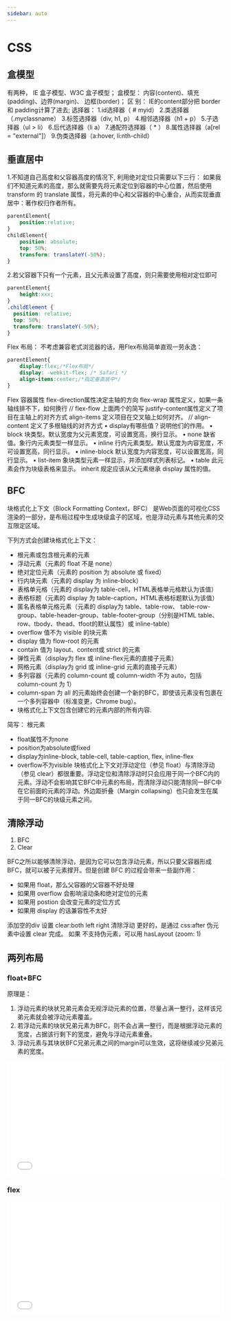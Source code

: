 ```yaml
---
sidebar: auto
---
```


# CSS 

## 盒模型
有两种， IE 盒子模型、W3C 盒子模型；
盒模型： 内容(content)、填充(padding)、边界(margin)、 边框(border)；
区  别： IE的content部分把 border 和 padding计算了进去;
选择器：
	1.id选择器（ # myid）
	2.类选择器（.myclassname）
	3.标签选择器（div, h1, p）
	4.相邻选择器（h1 + p）
	5.子选择器（ul > li）
	6.后代选择器（li a）
	7.通配符选择器（ * ）
	8.属性选择器（a[rel = "external"]）
	9.伪类选择器（a:hover, li:nth-child）

## 垂直居中
1.不知道自己高度和父容器高度的情况下, 利用绝对定位只需要以下三行：
如果我们不知道元素的高度，那么就需要先将元素定位到容器的中心位置，然后使用 transform 的 translate 属性，将元素的中心和父容器的中心重合，从而实现垂直居中：著作权归作者所有。
```css
parentElement{
    position:relative;
}
childElement{
    position: absolute;
    top: 50%;
    transform: translateY(-50%);
}
```

2.若父容器下只有一个元素，且父元素设置了高度，则只需要使用相对定位即可

```css
parentElement{
    height:xxx;
}
.childElement {
  position: relative;
  top: 50%;
  transform: translateY(-50%);
}
```

Flex 布局：
不考虑兼容老式浏览器的话，用Flex布局简单直观一劳永逸：

```css
parentElement{
    display:flex;/*Flex布局*/
    display: -webkit-flex; /* Safari */
    align-items:center;/*指定垂直居中*/
}
```

Flex 容器属性
flex-direction属性决定主轴的方向
flex-wrap 属性定义，如果一条轴线排不下，如何换行
// flex-flow 上面两个的简写
justify-content属性定义了项目在主轴上的对齐方式
align-items 定义项目在交叉轴上如何对齐。
// align-content 定义了多根轴线的对齐方式
	•	display有哪些值？说明他们的作用。
	•	  block       	块类型。默认宽度为父元素宽度，可设置宽高，换行显示。
	•	  none        	缺省值。象行内元素类型一样显示。
	•	  inline      	行内元素类型。默认宽度为内容宽度，不可设置宽高，同行显示。
	•	  inline-block  默认宽度为内容宽度，可以设置宽高，同行显示。
	•	  list-item   	象块类型元素一样显示，并添加样式列表标记。
	•	  table       	此元素会作为块级表格来显示。
  inherit     	规定应该从父元素继承 display 属性的值。

## BFC 
块格式化上下文（Block Formatting Context，BFC） 是Web页面的可视化CSS渲染的一部分，是布局过程中生成块级盒子的区域，也是浮动元素与其他元素的交互限定区域。

下列方式会创建块格式化上下文：

* 根元素或包含根元素的元素
* 浮动元素（元素的 float 不是 none）
* 绝对定位元素（元素的 position 为 absolute 或 fixed）
* 行内块元素（元素的 display 为 inline-block）
* 表格单元格（元素的 display为 table-cell，HTML表格单元格默认为该值）
* 表格标题（元素的 display 为 table-caption，HTML表格标题默认为该值）
* 匿名表格单元格元素（元素的 display为 table、table-row、 table-row-group、table-header-group、table-footer-group（分别是HTML table、row、tbody、thead、tfoot的默认属性）或 inline-table）
* overflow 值不为 visible 的块元素
* display 值为 flow-root 的元素
* contain 值为 layout、content或 strict 的元素
* 弹性元素（display为 flex 或 inline-flex元素的直接子元素）
* 网格元素（display为 grid 或 inline-grid 元素的直接子元素）
* 多列容器（元素的 column-count 或 column-width 不为 auto，包括 column-count 为 1）
* column-span 为 all 的元素始终会创建一个新的BFC，即使该元素没有包裹在一个多列容器中（标准变更，Chrome bug）。
* 块格式化上下文包含创建它的元素内部的所有内容.

简写：
根元素
* float属性不为none
* position为absolute或fixed
* display为inline-block, table-cell, table-caption, flex, inline-flex
* overflow不为visible
块格式化上下文对浮动定位（参见 float）与清除浮动（参见 clear）都很重要。浮动定位和清除浮动时只会应用于同一个BFC内的元素。浮动不会影响其它BFC中元素的布局，而清除浮动只能清除同一BFC中在它前面的元素的浮动。外边距折叠（Margin collapsing）也只会发生在属于同一BFC的块级元素之间。

## 清除浮动

1. BFC
2. Clear

BFC之所以能够清除浮动，是因为它可以包含浮动元素，所以只要父容器形成BFC，就可以被子元素撑开。但是创建 BFC 的过程会带来一些副作用：
* 如果用 float，那么父容器的父容器不好处理
* 如果用 overflow 会影响滚动条和绝对定位的元素
* 如果用 postion 会改变元素的定位方式
* 如果用 display 的话兼容性不太好

添加空的div 设置 clear:both left right 清除浮动
更好的，是通过 css:after 伪元素中设置 clear 完成。
如果 不支持伪元素，可以用 hasLayout (zoom: 1)

## 两列布局

### float+BFC

原理是：
1. 浮动元素的块状兄弟元素会无视浮动元素的位置，尽量占满一整行，这样该兄弟元素就会被浮动元素覆盖。 
2. 若浮动元素的块状兄弟元素为BFC，则不会占满一整行，而是根据浮动元素的宽度，占据该行剩下的宽度，避免与浮动元素重叠。 
3. 浮动元素与其块状BFC兄弟元素之间的margin可以生效，这将继续减少兄弟元素的宽度。


<iframe height='265' scrolling='no' title='Two-cols: float+BFC' src='//codepen.io/Agrimonia/embed/gBQBpj/?height=265&theme-id=light&default-tab=css,result' frameborder='no' allowtransparency='true' allowfullscreen='true' style='width: 100%;'>See the Pen <a href='https://codepen.io/Agrimonia/pen/gBQBpj/'>Two-cols: float+BFC</a> by Lin Yongcong (<a href='https://codepen.io/Agrimonia'>@Agrimonia</a>) on <a href='https://codepen.io'>CodePen</a>.
</iframe>

### flex

<iframe height='265' scrolling='no' title='Two-col: flex' src='//codepen.io/Agrimonia/embed/YJRJqe/?height=265&theme-id=light&default-tab=css,result' frameborder='no' allowtransparency='true' allowfullscreen='true' style='width: 100%;'>See the Pen <a href='https://codepen.io/Agrimonia/pen/YJRJqe/'>Two-col: flex</a> by Lin Yongcong (<a href='https://codepen.io/Agrimonia'>@Agrimonia</a>) on <a href='https://codepen.io'>CodePen</a>.
</iframe>